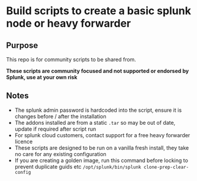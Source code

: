 # Build scripts to create a basic splunk node or heavy forwarder

## Purpose

This repo is for community scripts to be shared from.

****These scripts are community focused and not supported or endorsed by Splunk, use at your own risk****

## Notes

* The splunk admin password is hardcoded into the script, ensure it is changes before / after the installation
* The addons installed are from a static `.tar` so may be out of date, update if required after script run
* For splunk cloud customers, contact support for a free heavy forwarder licence
* These scripts are designed to be run on a vanilla fresh install, they take no care for any existing configuration
* If you are creating a golden image, run this command before locking to prevent duplicate guids etc `/opt/splunk/bin/splunk clone-prep-clear-config`
